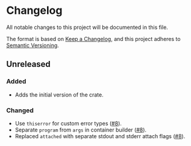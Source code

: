 # Changelog

All notable changes to this project will be documented in this file.

The format is based on [Keep a Changelog](https://keepachangelog.com/en/1.1.0/),
and this project adheres to [Semantic Versioning](https://semver.org/spec/v2.0.0.html).

## Unreleased

### Added

* Adds the initial version of the crate.

### Changed

* Use `thiserror` for custom error types ([#8](https://github.com/stjude-rust-labs/crankshaft/pull/8)).
* Separate `program` from `args` in container builder ([#8](https://github.com/stjude-rust-labs/crankshaft/pull/8)).
* Replaced `attached` with separate stdout and stderr attach flags ([#8](https://github.com/stjude-rust-labs/crankshaft/pull/8)).
